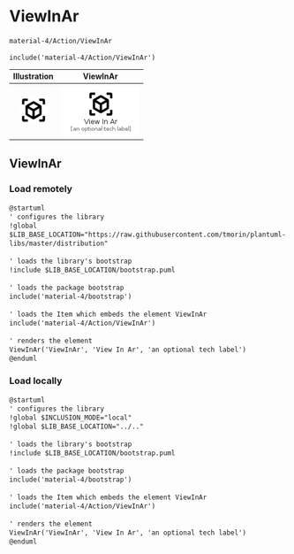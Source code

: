 # ViewInAr


```text
material-4/Action/ViewInAr
```

```text
include('material-4/Action/ViewInAr')
```



| Illustration | ViewInAr |
| :---: | :---: |
| ![illustration for Illustration](../../material-4/Action/ViewInAr.png) | ![illustration for ViewInAr](../../material-4/Action/ViewInAr.Local.png) |




## ViewInAr

### Load remotely
```plantuml
@startuml
' configures the library
!global $LIB_BASE_LOCATION="https://raw.githubusercontent.com/tmorin/plantuml-libs/master/distribution"

' loads the library's bootstrap
!include $LIB_BASE_LOCATION/bootstrap.puml

' loads the package bootstrap
include('material-4/bootstrap')

' loads the Item which embeds the element ViewInAr
include('material-4/Action/ViewInAr')

' renders the element
ViewInAr('ViewInAr', 'View In Ar', 'an optional tech label')
@enduml
```

### Load locally
```plantuml
@startuml
' configures the library
!global $INCLUSION_MODE="local"
!global $LIB_BASE_LOCATION="../.."

' loads the library's bootstrap
!include $LIB_BASE_LOCATION/bootstrap.puml

' loads the package bootstrap
include('material-4/bootstrap')

' loads the Item which embeds the element ViewInAr
include('material-4/Action/ViewInAr')

' renders the element
ViewInAr('ViewInAr', 'View In Ar', 'an optional tech label')
@enduml
```

